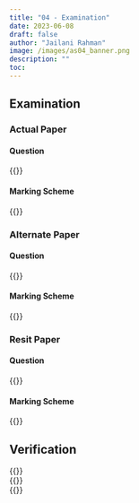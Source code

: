 ```yaml
---
title: "04 - Examination"
date: 2023-06-08
draft: false
author: "Jailani Rahman"
image: /images/as04_banner.png
description: ""
toc:
---
```


## Examination

### Actual Paper

#### Question

<div>{{<embed-pdf url="../resources/as04/Examination_Actual_Questions.pdf">}}</div>

#### Marking Scheme

<div>{{<embed-pdf url="../resources/as04/Examination_Actual_MarkingScheme.pdf">}}</div>

### Alternate Paper

#### Question

<div>{{<embed-pdf url="../resources/as04/Examination_Alternate_Questions.pdf">}}</div>

#### Marking Scheme

<div>{{<embed-pdf url="../resources/as04/Examination_Alternate_MarkingScheme.pdf">}}</div>

### Resit Paper

#### Question

<div>{{<embed-pdf url="../resources/as04/Examination_Resit_Questions.pdf">}}</div>

#### Marking Scheme

<div>{{<embed-pdf url="../resources/as04/Examination_Resit_MarkingScheme.pdf">}}</div>

## Verification

<div>{{<embed-pdf url="../resources/as04/Examination_Actual_Verification.pdf">}}</div>
<div>{{<embed-pdf url="../resources/as04/Examination_Alternate_Verification.pdf">}}</div>
<div>{{<embed-pdf url="../resources/as04/Examination_Resit_Verification.pdf">}}</div>
